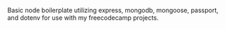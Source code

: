 Basic node boilerplate utilizing express, mongodb, mongoose, passport, and dotenv for use with my freecodecamp projects.